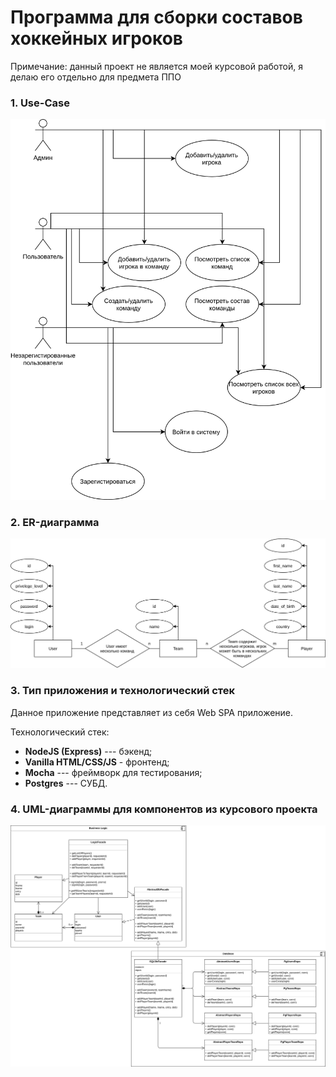 # Программа для сборки составов хоккейных игроков

Примечание: данный проект не является моей курсовой работой, я делаю его отдельно для предмета ППО

### 1. Use-Case

![use_case](./schemes/use_case.png)

### 2. ER-диаграмма

![er_diagram](./schemes/er_diagram.png)

### 3. Тип приложения и технологический стек

Данное приложение представляет из себя Web SPA приложение.

Технологический стек:
* **NodeJS (Express)** --- бэкенд;
* **Vanilla HTML/CSS/JS** - фронтенд;
* **Mocha** --- фреймворк для тестирования;
* **Postgres** --- СУБД.

### 4. UML-диаграммы для компонентов из курсового проекта

![uml_diagram](./schemes/uml_diagram.png)
